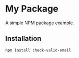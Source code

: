 # My Package

A simple NPM package example.

## Installation

```bash
npm install check-valid-email
